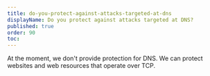 ```yaml
---
title: do-you-protect-against-attacks-targeted-at-dns
displayName: Do you protect against attacks targeted at DNS?
published: true
order: 90
toc:
---
```

At the moment, we don't provide protection for DNS. We can protect websites and web resources that operate over TCP.
